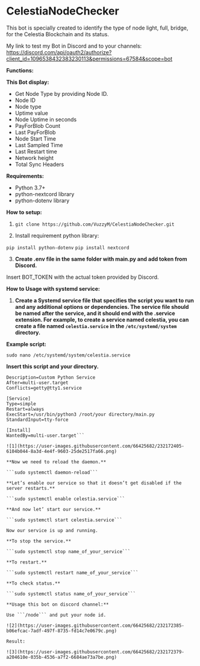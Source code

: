 # CelestiaNodeChecker
This bot is specially created to identify the type of node light, full, bridge, for the Celestia Blockchain and its status.

My link to test my Bot in Discord and to your channels: https://discord.com/api/oauth2/authorize?client_id=1096538432383230113&permissions=67584&scope=bot 

**Functions:**

**This Bot display:**

- Get Node Type by providing Node ID.
- Node ID
- Node type
- Uptime value
- Node Uptime in seconds
- PayForBlob Count
- Last PayForBlob
- Node Start Time
- Last Sampled Time
- Last Restart time
- Network height
- Total Sync Headers


**Requirements:**

- Python 3.7+
- python-nextcord library
- python-dotenv library

**How to setup:**

1. ```git clone https://github.com/VuzzyM/CelestiaNodeChecker.git```

2. Install requirement python library: 

```pip install python-dotenv```
```pip install nextcord```

3. **Create .env file in the same folder with main.py and add token from Discord.**

 Insert BOT_TOKEN with the actual token provided by Discord.

**How to Usage with systemd service:**

1. **Create a Systemd service file that specifies the script you want to run and any additional options or dependencies. The service file should be named after the service, and it should end with the .service extension. For example, to create a service named celestia, you can create a file named `celestia.service` in the `/etc/systemd/system` directory.**

**Example script:**

```sudo nano /etc/systemd/system/celestia.service```

**Insert this script and your directory.**

```[Unit]
Description=Custom Python Service
After=multi-user.target
Conflicts=getty@tty1.service

[Service]
Type=simple
Restart=always
ExecStart=/usr/bin/python3 /root/your directory/main.py
StandardInput=tty-force

[Install]
WantedBy=multi-user.target```

![1](https://user-images.githubusercontent.com/66425682/232172405-6104b044-8a3d-4e4f-9603-25de2517fa66.png)

**Now we need to reload the daemon.**

```sudo systemctl daemon-reload```

**Let’s enable our service so that it doesn’t get disabled if the server restarts.**

```sudo systemctl enable celestia.service```

**And now let’ start our service.**

```sudo systemctl start celestia.service```

Now our service is up and running.

**To stop the service.**

```sudo systemctl stop name_of_your_service```

**To restart.**

```sudo systemctl restart name_of_your_service```

**To check status.**

```sudo systemctl status name_of_your_service```

**Usage this bot on discord channel:**

Use ```/node``` and put your node id.

![2](https://user-images.githubusercontent.com/66425682/232172385-b06efcac-7adf-497f-8735-fd14c7e0679c.png)

Result:

![3](https://user-images.githubusercontent.com/66425682/232172379-a204610e-035b-4536-a7f2-6684ae73a7be.png)


